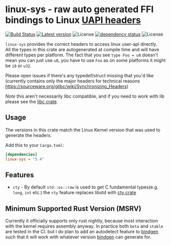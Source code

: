 # linux-sys - raw auto generated FFI bindings to Linux [UAPI headers](https://lwn.net/Articles/507794/)

[![Build Status](https://travis-ci.org/elichai/linux-sys.svg?branch=master)](https://travis-ci.org/elichai/linux-sys)
[![Latest version](https://img.shields.io/crates/v/linux-sys.svg)](https://crates.io/crates/linux-sys)
![License](https://img.shields.io/crates/l/linux-sys.svg)
[![dependency status](https://deps.rs/repo/github/elichai/linux-sys/status.svg)](https://deps.rs/repo/github/elichai/linux-sys)
![License](https://img.shields.io/crates/l/linux-sys.svg)

`linux-sys` provides the correct headers to access linux user-api directly. <br>
All the types in this crate are autogenerated at compile time and will have different types per platform.
The fact that you see `type Foo = u8` doesn't mean you can just use `u8`, you have to use `Foo` as on some platforms it might be `i8` or `u32`. <br>

Please open issues if there's any typedef/struct missing that you'd like (currently contains only the major headers for technical reasons https://sourceware.org/glibc/wiki/Synchronizing_Headers)

*Note* this aren't necessarily libc compatible, and if you need to work with lib please see the [libc crate](https://github.com/rust-lang/libc). <br>

## Usage
The versions in this crate match the Linux Kernel version that was used to generate the headers.

Add this to your `Cargo.toml`:

```toml
[dependencies]
linux-sys = "5.4"
```


## Features
* `cty` - By default `std::os::raw` is used to get C fundamental types(e.g. `long`, `int` etc.) the `cty` feature replaces libstd with [cty crate](https://github.com/japaric/cty)


## Minimum Supported Rust Version (MSRV)
Currently it officially supports only rust nightly, because most interaction with the kernel requires assembly anyway.
In practice both `beta` and `stable` are tested in the CI.
but I do plan to add an autodetect feature to [bindgen](https://github.com/rust-lang/rust-bindgen) such that it will work with whatever version [bindgen](https://github.com/rust-lang/rust-bindgen) can generate for.

